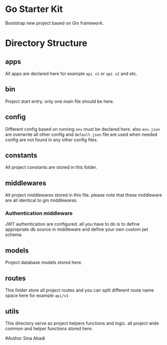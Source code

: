 # Go Starter Kit
Bootstrap new project based on Gin framework. 

# Directory Structure
## apps
All apps are declared here for example `api v1` or `api v2` and etc.

## bin
Project start entry. only one main file should be here.

## config
Different config based on running `env` must be declared here. also `env.json` are overwrite all other config and `default.json`
file are used when needed config are not found in any other config files.

## constants
All project constants are stored in this folder.

## middlewares
All project middlewares stored in this file. please note that these middleware are all identical to gin middlewares.
### Authentication middleware
JWT authentication are configured. all you have to do is to define appropriate db source in middleware and define your own custom 
jwt schema  
## models
Project database models stored here. 

## routes
This folder store all project routes and you can split different route name space here for example `api/v1`

## utils
This directory serve as project helpers functions and logic. all project wide common and helper functions stored here.

#Author
Sina Abadi  
